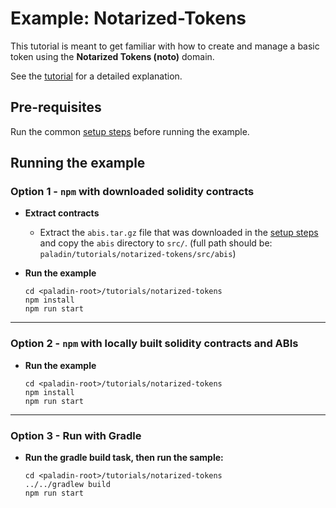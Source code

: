# Example: Notarized-Tokens

This tutorial is meant to get familiar with how to create and manage a basic token using the **Notarized Tokens (noto)** domain.

See the [tutorial](https://lf-decentralized-trust-labs.github.io/paladin/head/tutorials/notarized-tokens/) for a detailed explanation.

## Pre-requisites

Run the common [setup steps](../README.md) before running the example.

## Running the example

### Option 1 - `npm` with downloaded solidity contracts

- **Extract contracts**

  - Extract the `abis.tar.gz` file that was downloaded in the [setup steps](../README.md) and copy the `abis` directory to `src/`. (full path should be: `paladin/tutorials/notarized-tokens/src/abis`)

- **Run the example**

  ```shell
  cd <paladin-root>/tutorials/notarized-tokens
  npm install
  npm run start
  ```

---

### Option 2 - `npm` with locally built solidity contracts and ABIs

- **Run the example**

  ```shell
  cd <paladin-root>/tutorials/notarized-tokens
  npm install
  npm run start
  ```

---

### Option 3 - Run with Gradle

- **Run the gradle build task, then run the sample:**

  ```shell
  cd <paladin-root>/tutorials/notarized-tokens
  ../../gradlew build
  npm run start
  ```
